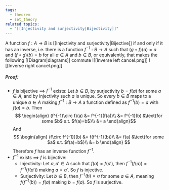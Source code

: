 ```yaml
---
tags:
  - theorem
  - set_theory
related topics:
  - "[[Injectivity and surjectivity|Bijectivity]]"
---
```

A function $f: A\to B$ is [[Injectivity and surjectivity|Bijective]] if and only if it has an inverse, i.e. there is a function $f^{-1}: B\to A$ such that $(g\circ f)(a)= a$ and $(f\circ g)(b) = b$ for all $a\in A$ and $b\in B$, or equivalently, that makes the following [[Diagram|diagrams]] commute
![[Inverse left cancel.png]]
![[Inverse right cancel.png]]
##### Proof:
- $f$ is bijective $\implies$ $f^{-1}$ exists:
	Let $b\in B$, by surjectivity $b=f(a)$ for some $a\in A$, and by injectivity such $a$ is unique. So every $b\in B$ maps to a unique $a\in A$ making $f^{-1}:B\to A$ a function defined as $f^{-1}(b)= a$ with $f(a)=b$. Then$$
	\begin{align}
		(f^{-1}\circ f)(a) 
			&= f^{-1}(f(a))\\
			&= f^{-1}(b)
				&\text{for some $b$ s.t. $f(a)=b$}\\
			&= a
	\end{align}$$And$$
	\begin{align}
		(f\circ f^{-1})(b)
			&= f(f^{-1}(b))\\
			&= f(a)
				&\text{for some $a$ s.t. $f(a)=b$}\\
			&= b
	\end{align}
	$$Therefore $f$ has an inverse function $f^{-1}$.
- $f^{-1}$ exists $\implies$ $f$ is bijective:
	- Injectivity:
		Let $a, a'\in A$ such that $f(a) = f(a')$, then $f^{-1}(f(a)) = f^{-1}(f(a'))$ making $a=a'$. So $f$ is injective.
	- Surjectivity:
		Let $b\in B$, then $f^{-1}(b)= a$ for some $a\in A$, meaning $f(f^{-1}(b))=f(a)$ making $b=f(a)$. So $f$ is surjective.